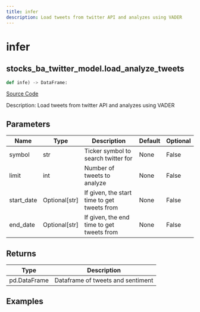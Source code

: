 ```yaml
---
title: infer
description: Load tweets from twitter API and analyzes using VADER
---
```

# infer

## stocks_ba_twitter_model.load_analyze_tweets

```python
def infe) -> DataFrame:
```
[Source Code](https://github.com/OpenBB-finance/OpenBBTerminal/tree/main/openbb_terminal/decorators.py#L22)

Description: Load tweets from twitter API and analyzes using VADER

## Parameters

| Name | Type | Description | Default | Optional |
| ---- | ---- | ----------- | ------- | -------- |
| symbol | str | Ticker symbol to search twitter for | None | False |
| limit | int | Number of tweets to analyze | None | False |
| start_date | Optional[str] | If given, the start time to get tweets from | None | False |
| end_date | Optional[str] | If given, the end time to get tweets from | None | False |

## Returns

| Type | Description |
| ---- | ----------- |
| pd.DataFrame | Dataframe of tweets and sentiment |

## Examples

